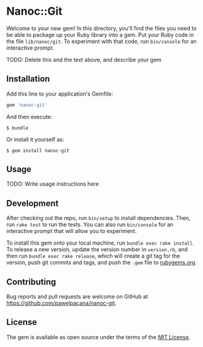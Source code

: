 # Nanoc::Git

Welcome to your new gem! In this directory, you'll find the files you need to be able to package up your Ruby library into a gem. Put your Ruby code in the file `lib/nanoc/git`. To experiment with that code, run `bin/console` for an interactive prompt.

TODO: Delete this and the text above, and describe your gem

## Installation

Add this line to your application's Gemfile:

```ruby
gem 'nanoc-git'
```

And then execute:

    $ bundle

Or install it yourself as:

    $ gem install nanoc-git

## Usage

TODO: Write usage instructions here

## Development

After checking out the repo, run `bin/setup` to install dependencies. Then, run `rake test` to run the tests. You can also run `bin/console` for an interactive prompt that will allow you to experiment.

To install this gem onto your local machine, run `bundle exec rake install`. To release a new version, update the version number in `version.rb`, and then run `bundle exec rake release`, which will create a git tag for the version, push git commits and tags, and push the `.gem` file to [rubygems.org](https://rubygems.org).

## Contributing

Bug reports and pull requests are welcome on GitHub at https://github.com/pawelpacana/nanoc-git.

## License

The gem is available as open source under the terms of the [MIT License](https://opensource.org/licenses/MIT).
